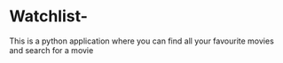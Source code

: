 # Watchlist-
This is a python application where you can find all your favourite movies and search for a movie
